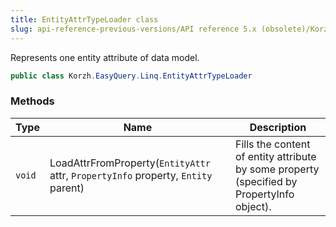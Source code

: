 ```yaml
---
title: EntityAttrTypeLoader class
slug: api-reference-previous-versions/API reference 5.x (obsolete)/Korzh.EasyQuery.Linq namespace/entityattrtypeloader-class
---
```



Represents one entity attribute of data model.
```csharp
public class Korzh.EasyQuery.Linq.EntityAttrTypeLoader

```

### Methods

| Type | Name | Description | 
| --- | --- | --- | 
| `void` | LoadAttrFromProperty(`EntityAttr` attr, `PropertyInfo` property, `Entity` parent) | Fills the content of entity attribute by some property (specified by PropertyInfo object). |